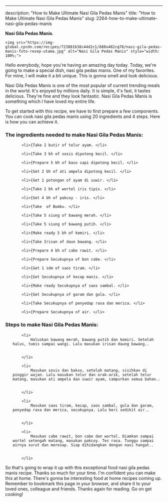 ---
description: "How to Make Ultimate Nasi Gila Pedas Manis"
title: "How to Make Ultimate Nasi Gila Pedas Manis"
slug: 2264-how-to-make-ultimate-nasi-gila-pedas-manis

<p>
	<strong>Nasi Gila Pedas Manis</strong>. 
	
</p>
<p>
	
	<img src="https://img-global.cpcdn.com/recipes/723801b38c44d2c1/680x482cq70/nasi-gila-pedas-manis-foto-resep-utama.jpg" alt="Nasi Gila Pedas Manis" style="width: 100%;">
	
	
</p>
<p>
	Hello everybody, hope you're having an amazing day today. Today, we're going to make a special dish, nasi gila pedas manis. One of my favorites. For mine, I will make it a bit unique. This is gonna smell and look delicious.
</p>
	
<p>
	Nasi Gila Pedas Manis is one of the most popular of current trending meals in the world. It's enjoyed by millions daily. It is simple, it's fast, it tastes delicious. They're fine and they look fantastic. Nasi Gila Pedas Manis is something which I have loved my entire life.
</p>
<p>
	
</p>

<p>
To get started with this recipe, we have to first prepare a few components. You can cook nasi gila pedas manis using 20 ingredients and 4 steps. Here is how you can achieve it.
</p>

<h3>The ingredients needed to make Nasi Gila Pedas Manis:</h3>

<ol>
	
		<li>{Take 2 butir of telur ayam. </li>
	
		<li>{Take 3 bh of sosis dipotong kecil. </li>
	
		<li>{Prepare 5 bh of baso sapi dipotong kecil. </li>
	
		<li>{Get 2 bh of ati ampela dipotong kecil. </li>
	
		<li>{Get 1 potongan of ayam di suwir. </li>
	
		<li>{Take 2 bh of wortel iris tipis. </li>
	
		<li>{Get 4 bh of pakcoy - iris. </li>
	
		<li>{Take  of Bumbu. </li>
	
		<li>{Take 5 siung of bawang merah. </li>
	
		<li>{Take 5 siung of bawang putih. </li>
	
		<li>{Make ready 5 bh of kemiri. </li>
	
		<li>{Take Irisan of daun bawang. </li>
	
		<li>{Prepare 4 bh of cabe rawit. </li>
	
		<li>{Prepare Secukupnya of bon cabe. </li>
	
		<li>{Get 1 sdm of saos tiram. </li>
	
		<li>{Get Secukupnya of kecap manis. </li>
	
		<li>{Make ready Secukupnya of saos sambal. </li>
	
		<li>{Get Secukupnya of garam dan gula. </li>
	
		<li>{Take Secukupnya of penyedap rasa dan merica. </li>
	
		<li>{Prepare Secukupnya of air. </li>
	
</ol>
<p>
	
</p>

<h3>Steps to make Nasi Gila Pedas Manis:</h3>

<ol>
	
		<li>
			Haluskan bawang merah, bawang putih dan kemiri. Setelah halus, tumis sampai wangi. Lalu masukan irisan daung bawang..
			
			
		</li>
	
		<li>
			Masukan sosis dan bakso, setelah matang, sisihkan di pinggir wajan. Lalu masukan telur dan orak-arik, setelah telur matang, masukan ati ampela dan suwir ayam, campurkan semua bahan..
			
			
		</li>
	
		<li>
			Masukan saos tiram, kecap, saos sambal, gula dan garam, penyedap rasa dan merica, secukupnya. Lalu beri sedikit air..
			
			
		</li>
	
		<li>
			Masukan cabe rawit, bon cabe dan wortel. Diamkan sampai wortel setengah matang, masukan pakcoy. Tes rasa. Tunggu sampai airnya surut dan meresap. Siap dihidangkan dengan nasi hangat..
			
			
		</li>
	
</ol>

<p>
	
</p>

<p>
	So that's going to wrap it up with this exceptional food nasi gila pedas manis recipe. Thanks so much for your time. I'm confident you can make this at home. There's gonna be interesting food at home recipes coming up. Remember to bookmark this page in your browser, and share it to your loved ones, colleague and friends. Thanks again for reading. Go on get cooking!
</p>
